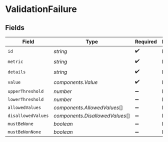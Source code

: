 # ValidationFailure


## Fields

| Field                           | Type                            | Required                        | Description                     |
| ------------------------------- | ------------------------------- | ------------------------------- | ------------------------------- |
| `id`                            | *string*                        | :heavy_check_mark:              | N/A                             |
| `metric`                        | *string*                        | :heavy_check_mark:              | N/A                             |
| `details`                       | *string*                        | :heavy_check_mark:              | N/A                             |
| `value`                         | *components.Value*              | :heavy_check_mark:              | N/A                             |
| `upperThreshold`                | *number*                        | :heavy_minus_sign:              | N/A                             |
| `lowerThreshold`                | *number*                        | :heavy_minus_sign:              | N/A                             |
| `allowedValues`                 | *components.AllowedValues*[]    | :heavy_minus_sign:              | N/A                             |
| `disallowedValues`              | *components.DisallowedValues*[] | :heavy_minus_sign:              | N/A                             |
| `mustBeNone`                    | *boolean*                       | :heavy_minus_sign:              | N/A                             |
| `mustBeNonNone`                 | *boolean*                       | :heavy_minus_sign:              | N/A                             |